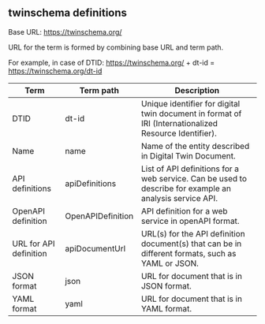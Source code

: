 ## twinschema definitions

Base URL: https://twinschema.org/

URL for the term is formed by combining base URL and term path.

For example, in case of DTID: https://twinschema.org/ + dt-id = https://twinschema.org/dt-id 

| Term | Term path| Description |
| ------------- | ------------- | ------------- |
| DTID  | dt-id | Unique identifier for digital twin document in format of IRI (Internationalized Resource Identifier).|
| Name | name | Name of the entity described in Digital Twin Document. |
| API definitions  | apiDefinitions | List of API definitions for a web service. Can be used to describe for example an analysis service API. |
| OpenAPI definition  | OpenAPIDefinition | API definition for a web service in openAPI format. |
| URL for API definition | apiDocumentUrl | URL(s) for the API definition document(s) that can be in different formats, such as YAML or JSON. |
| JSON format | json | URL for document that is in JSON format. |
| YAML format | yaml | URL for document that is in YAML format. |
